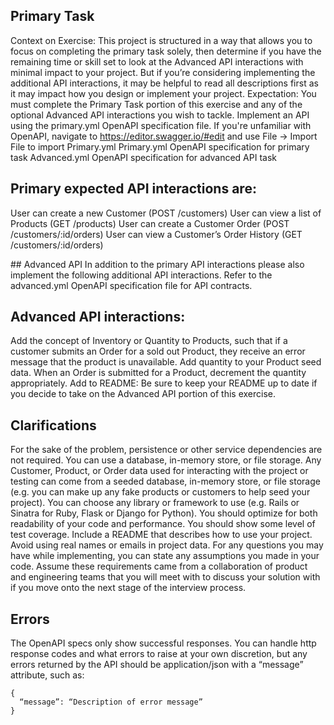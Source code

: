 ## Primary Task
Context on Exercise: This project is structured in a way that allows you to focus on completing the primary task solely, then determine if you have the remaining time or skill set to look at the Advanced API interactions with minimal impact to your project. But if you’re considering implementing the additional API interactions, it may be helpful to read all descriptions first as it may impact how you design or implement your project.
Expectation: You must complete the Primary Task portion of this exercise and any of the optional Advanced API interactions you wish to tackle.
Implement an API using the primary.yml OpenAPI specification file.
If you're unfamiliar with OpenAPI, navigate to https://editor.swagger.io/#edit and use File -> Import File to import Primary.yml
Primary.yml
OpenAPI specification for primary task
Advanced.yml
OpenAPI specification for advanced API task


## Primary expected API interactions are:

User can create a new Customer (POST /customers)
User can view a list of Products (GET /products)
User can create a Customer Order (POST /customers/:id/orders)
User can view a Customer’s Order History (GET /customers/:id/orders)

﻿## Advanced API
In addition to the primary API interactions please also implement the following additional API interactions.
Refer to the advanced.yml OpenAPI specification file for API contracts.


## Advanced API interactions:

Add the concept of Inventory or Quantity to Products, such that if a customer submits an Order for a sold out Product, they receive an error message that the product is unavailable.
Add quantity to your Product seed data.
When an Order is submitted for a Product, decrement the quantity appropriately.
Add to README: Be sure to keep your README up to date if you decide to take on the Advanced API portion of this exercise.


## Clarifications
For the sake of the problem, persistence or other service dependencies are not required.
You can use a database, in-memory store, or file storage.
Any Customer, Product, or Order data used for interacting with the project or testing can come from a seeded database, in-memory store, or file storage (e.g. you can make up any fake products or customers to help seed your project).
You can choose any library or framework to use (e.g. Rails or Sinatra for Ruby, Flask or Django for Python).
You should optimize for both readability of your code and performance.
You should show some level of test coverage.
Include a README that describes how to use your project.
Avoid using real names or emails in project data.
For any questions you may have while implementing, you can state any assumptions you made in your code.
Assume these requirements came from a collaboration of product and engineering teams that you will meet with to discuss your solution with if you move onto the next stage of the interview process.

## Errors
The OpenAPI specs only show successful responses. You can handle http response codes and what errors to raise at your own discretion, but any errors returned by the API should be application/json with a “message” attribute, such as:


```
{
  “message”: “Description of error message”
}
```

